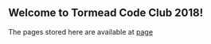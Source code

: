 ## Welcome to Tormead Code Club 2018!

The pages stored here are available at [page](http://tormeadcodeclub.uk)
